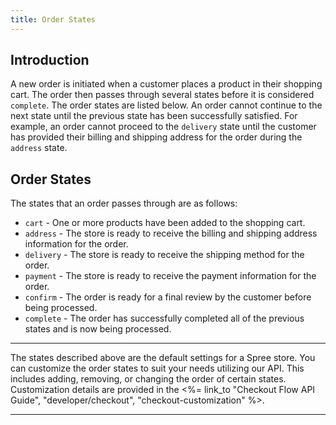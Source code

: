 ```yaml
---
title: Order States
---
```


## Introduction

A new order is initiated when a customer places a product in their shopping cart. The order then passes through several states before it is considered `complete`. The order states are listed below. An order cannot continue to the next state until the previous state has been successfully satisfied. For example, an order cannot proceed to the `delivery` state until the customer has provided their billing and shipping address for the order during the `address` state.

## Order States

The states that an order passes through are as follows:

* `cart` - One or more products have been added to the shopping cart.
* `address` - The store is ready to receive the billing and shipping address information for the order.
* `delivery` - The store is ready to receive the shipping method for the order.
* `payment` - The store is ready to receive the payment information for the order.
* `confirm` - The order is ready for a final review by the customer before being processed.
* `complete` - The order has successfully completed all of the previous states and is now being processed.

***
The states described above are the default settings for a Spree store. You can customize the order states to suit your needs utilizing our API. This includes adding, removing, or changing the order of certain states. Customization details are provided in the <%= link_to "Checkout Flow API Guide", "developer/checkout", "checkout-customization" %>.
***
